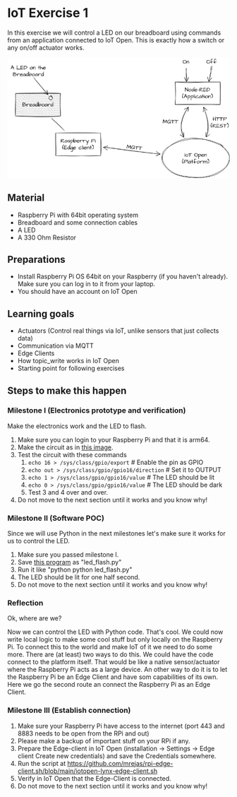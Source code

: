 # IoT Exercise 1

In this exercise we will control a LED on our breadboard using commands from an
application connected to IoT Open. This is exactly how a switch or any on/off
actuator works.

![Overview of the goal for this exercise](../images/exercise-1-overview.png)

## Material

- Raspberry Pi with 64bit operating system
- Breadboard and some connection cables
- A LED
- A 330 Ohm Resistor

## Preparations

- Install Raspberry Pi OS 64bit on your Raspberry (if you haven't already). Make
  sure you can log in to it from your laptop.
- You should have an account on IoT Open

## Learning goals

- Actuators (Control real things via IoT, unlike sensors that just collects data)
- Communication via MQTT
- Edge Clients
- How topic\_write works in IoT Open
- Starting point for following exercises

## Steps to make this happen

### Milestone I (Electronics prototype and verification)

Make the electronics work and the LED to flash.

1. Make sure you can login to your Raspberry Pi and that it is arm64.
1. Make the circuit as in [this image](../images/exercise-1-circuit.png).
1. Test the circuit with these commands
   1. `echo 16 > /sys/class/gpio/export` # Enable the pin as GPIO
   1. `echo out > /sys/class/gpio/gpio16/direction` # Set it to OUTPUT
   1. `echo 1 > /sys/class/gpio/gpio16/value` # The LED should be lit
   1. `echo 0 > /sys/class/gpio/gpio16/value` # The LED should be dark
   1. Test 3 and 4 over and over.
1. Do not move to the next section until it works and you know why!

### Milestone II (Software POC)

Since we will use Python in the next milestones let's make sure it works for us to control the LED.

1. Make sure you passed milestone I.
1. Save [this program](../code/led_flash.py) as "led_flash.py"
1. Run it like "python python led_flash.py"
1. The LED should be lit for one half second.
1. Do not move to the next section until it works and you know why!

### Reflection

Ok, where are we?

Now we can control the LED with Python code. That's cool. We could now write local logic to make some cool stuff but only locally on the Raspberry Pi. To connect this to the world and make IoT of it we need to do some more. There are (at least) two ways to do this. We could have the code connect to the platform itself. That would be like a native sensor/actuator where the Raspberry Pi acts as a large device. An other way to do it is to let the Raspberry Pi be an Edge Client and have som capabilities of its own. Here we go the second route an connect the Raspberry Pi as an Edge Client. 

### Milestone III (Establish connection)

1. Make sure your Raspberry Pi have access to the internet (port 443 and 8883 needs to be open from the RPi and out)
1. Please make a backup of important stuff on your RPi if any.
1. Prepare the Edge-client in IoT Open (installation -> Settings -> Edge client Create new credentials) and save the Credentials somewhere.
1. Run the script at https://github.com/mrejas/rpi-edge-client.sh/blob/main/iotopen-lynx-edge-client.sh
1. Verify in IoT Open that the Edge-Client is connected.
1. Do not move to the next section until it works and you know why!